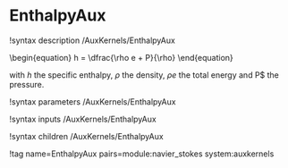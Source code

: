 # EnthalpyAux

!syntax description /AuxKernels/EnthalpyAux

\begin{equation}
h = \dfrac{\rho e + P}{\rho}
\end{equation}

with $h$ the specific enthalpy, $\rho$ the density, $\rho e$ the total energy and
P$ the pressure.

!syntax parameters /AuxKernels/EnthalpyAux

!syntax inputs /AuxKernels/EnthalpyAux

!syntax children /AuxKernels/EnthalpyAux

!tag name=EnthalpyAux pairs=module:navier_stokes system:auxkernels
